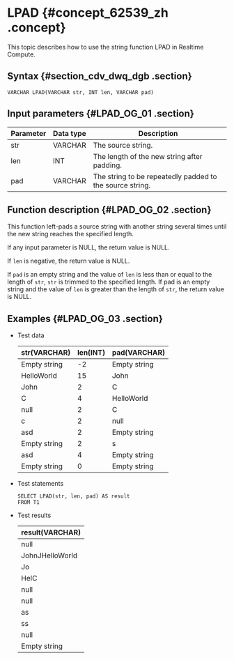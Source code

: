 # LPAD {#concept_62539_zh .concept}

This topic describes how to use the string function LPAD in Realtime Compute.

## Syntax {#section_cdv_dwq_dgb .section}

```language-sql
VARCHAR LPAD(VARCHAR str, INT len, VARCHAR pad)

```

## Input parameters {#LPAD_OG_01 .section}

|Parameter|Data type|Description|
|---------|---------|-----------|
|str|VARCHAR|The source string.|
|len|INT|The length of the new string after padding.|
|pad|VARCHAR|The string to be repeatedly padded to the source string.|

## Function description {#LPAD_OG_02 .section}

This function left-pads a source string with another string several times until the new string reaches the specified length.

If any input parameter is NULL, the return value is NULL.

If `len` is negative, the return value is NULL.

If `pad` is an empty string and the value of `len` is less than or equal to the length of `str`, `str` is trimmed to the specified length. If pad is an empty string and the value of `len` is greater than the length of `str`, the return value is NULL.

## Examples {#LPAD_OG_03 .section}

-   Test data

    |str\(VARCHAR\)|len\(INT\)|pad\(VARCHAR\)|
    |--------------|----------|--------------|
    |Empty string|-2|Empty string|
    |HelloWorld|15|John|
    |John|2|C|
    |C|4|HelloWorld|
    |null|2|C|
    |c|2|null|
    |asd|2|Empty string|
    |Empty string|2|s|
    |asd|4|Empty string|
    |Empty string|0|Empty string|

-   Test statements

    ```language-sql
    SELECT LPAD(str, len, pad) AS result
    FROM T1
    
    ```

-   Test results

    |result\(VARCHAR\)|
    |-----------------|
    |null|
    |JohnJHelloWorld|
    |Jo|
    |HelC|
    |null|
    |null|
    |as|
    |ss|
    |null|
    |Empty string|


